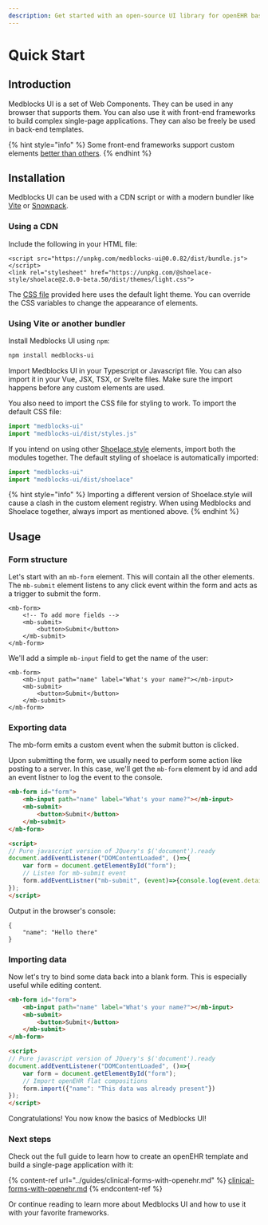 ```yaml
---
description: Get started with an open-source UI library for openEHR based interfaces.
---
```


# Quick Start

## Introduction

Medblocks UI is a set of Web Components. They can be used in any browser that supports them. You can also use it with front-end frameworks to build complex single-page applications. They can also be freely be used in back-end templates.

{% hint style="info" %}
Some front-end frameworks support custom elements [better than others](https://custom-elements-everywhere.com).
{% endhint %}

## Installation

Medblocks UI can be used with a CDN script or with a modern bundler like [Vite](https://vitejs.dev) or [Snowpack](https://www.snowpack.dev).

### Using a CDN

Include the following in your HTML file:

```markup
<script src="https://unpkg.com/medblocks-ui@0.0.82/dist/bundle.js"></script>
<link rel="stylesheet" href="https://unpkg.com/@shoelace-style/shoelace@2.0.0-beta.50/dist/themes/light.css">
```

The [CSS file](https://unpkg.com/@shoelace-style/shoelace@2.0.0-beta.50/dist/themes/light.css) provided here uses the default light theme. You can override the CSS variables to change the appearance of elements.

### Using Vite or another bundler

Install Medblocks UI using `npm`:

```bash
npm install medblocks-ui
```

Import Medblocks UI in your Typescript or Javascript file. You can also import it in your Vue, JSX, TSX, or Svelte files. Make sure the import happens before any custom elements are used.

You also need to import the CSS file for styling to work. To import the default CSS file:

```javascript
import "medblocks-ui"
import "medblocks-ui/dist/styles.js"
```

If you intend on using other [Shoelace.style](https://shoelace.style) elements, import both the modules together. The default styling of shoelace is automatically imported:

```javascript
import "medblocks-ui"
import "medblocks-ui/dist/shoelace"
```

{% hint style="info" %}
Importing a different version of Shoelace.style will cause a clash in the custom element registry. When using Medblocks and Shoelace together, always import as mentioned above.
{% endhint %}

## Usage

### Form structure

Let's start with an `mb-form` element. This will contain all the other elements. The `mb-submit` element listens to any click event within the form and acts as a trigger to submit the form.

```markup
<mb-form>
    <!-- To add more fields -->
    <mb-submit>
        <button>Submit</button>
    </mb-submit>
</mb-form>
```

We'll add a simple `mb-input` field to get the name of the user:

```markup
<mb-form>
    <mb-input path="name" label="What's your name?"></mb-input>
    <mb-submit>
        <button>Submit</button>
    </mb-submit>
</mb-form>
```

### Exporting data

The mb-form emits a custom event when the submit button is clicked.

Upon submitting the form, we usually need to perform some action like posting to a server. In this case, we'll get the `mb-form` element by id and add an event listner to log the event to the console.

```html
<mb-form id="form">
    <mb-input path="name" label="What's your name?"></mb-input>
    <mb-submit>
        <button>Submit</button>
    </mb-submit>
</mb-form>

<script>
// Pure javascript version of JQuery's $('document').ready
document.addEventListener("DOMContentLoaded", ()=>{
    var form = document.getElementById("form");
    // Listen for mb-submit event
    form.addEventListner("mb-submit", (event)=>{console.log(event.detail)})
});
</script>
```

Output in the browser's console:

```
{
    "name": "Hello there"
}
```

### Importing data

Now let's try to bind some data back into a blank form. This is especially useful while editing content.

```html
<mb-form id="form">
    <mb-input path="name" label="What's your name?"></mb-input>
    <mb-submit>
        <button>Submit</button>
    </mb-submit>
</mb-form>

<script>
// Pure javascript version of JQuery's $('document').ready
document.addEventListener("DOMContentLoaded", ()=>{
    var form = document.getElementById("form");
    // Import openEHR flat compositions
    form.import({"name": "This data was already present"})
});
</script>
```

Congratulations! You now know the basics of Medblocks UI!

### Next steps

Check out the full guide to learn how to create an openEHR template and build a single-page application with it:

{% content-ref url="../guides/clinical-forms-with-openehr.md" %}
[clinical-forms-with-openehr.md](../guides/clinical-forms-with-openehr.md)
{% endcontent-ref %}

Or continue reading to learn more about Medblocks UI and how to use it with your favorite frameworks.
